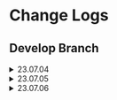 # Change Logs

## Develop Branch
<details>
<summary> 23.07.04 </summary>

<!-- summary 아래 한칸 공백 두어야함 -->
- 탬플릿 제작
</details>

<details>
<summary> 23.07.05 </summary>

<!-- summary 아래 한칸 공백 두어야함 -->
- naver news crawler 완료
- naver news crawler 세이브 기능 추가
- mt5 요약 모델 모듈화 완료
    - 기사 요약 테스트 확인
</details>

<details>
<summary> 23.07.06 </summary>

<!-- summary 아래 한칸 공백 두어야함 -->
- 사람인 크롤러 모듈(셀레늄) 완성
- 잡플래닛 크롤러 모듈(셀레늄) 완성
    - 추후 리퀘스츠로 변경요망
- 다음 뉴스 크롤러 완성 (비동기까지 완성)
</details>